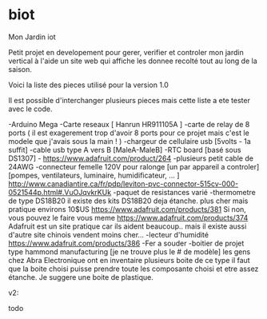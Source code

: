 # biot
Mon Jardin iot

Petit projet en developement pour gerer, verifier et controler mon jardin vertical à l'aide un site web qui affiche les donnee recolté tout au long de la saison.

Voici la liste des pieces utilisé pour la version 1.0

  Il est possible d'interchanger plusieurs pieces mais cette liste a ete tester avec le code.

-Arduino Mega
-Carte reseaux 
  [ Hanrun HR911105A ]
-carte de relay de 8 ports ( il est exagerement trop d'avoir 8 ports pour ce projet mais c'est le modele que j'avais sous la main ! )
-chargeur de cellulaire usb [5volts - 1a suffit]
-cable usb type A vers B [MaleA-MaleB]
-RTC board [basé sous DS1307] - 
  https://www.adafruit.com/product/264
-plusieurs petit cable de 24AWG
-connecteur femelle 120V pour ralonge [un par appareil a controler] [pompes, ventilateurs, luminaire, humidificateur, ... ]
  http://www.canadiantire.ca/fr/pdp/leviton-pvc-connector-515cv-000-0521544p.html#.VuOJqvkrKUk
-paquet de resistances varié
-thermometre de type DS18B20
  il existe des kits DS18B20 deja étanche. plus cher mais pratique environs 10$US
    https://www.adafruit.com/products/381
  Si non, vous pouvez le faire vous meme
    https://www.adafruit.com/products/374
  Adafruit est un site pratique car ils aident beaucoup.. 
    mais il existe aussi d'autre site chinois vendent moins cher... 
-lecteur d'humidité
  https://www.adafruit.com/products/386
-Fer a souder
-boitier de projet type hammond manufacturing [je ne trouve plus le # de modèle]
  les gens chez Abra Electronique ont en inventaire plusieurs boite de ce type
    il faut que la boite choisi puisse prendre toute les composante choisi et etre assez étanche. Je suggere une boite de plastique.


v2:

todo
